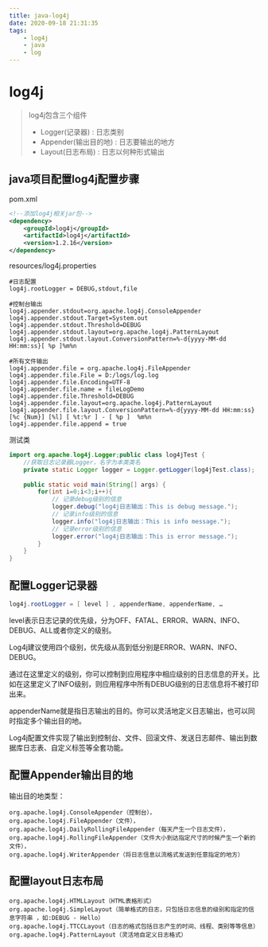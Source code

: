 ```yaml
---
title: java-log4j
date: 2020-09-18 21:31:35
tags:
	- log4j
	- java
	- log
---
```


# log4j

> log4j包含三个组件
>
> -  Logger(记录器) : 日志类别
> - Appender(输出目的地) : 日志要输出的地方
> - Layout(日志布局) : 日志以何种形式输出

## java项目配置log4j配置步骤

pom.xml

```xml
<!--添加log4j相关jar包-->
<dependency>
    <groupId>log4j</groupId>
    <artifactId>log4j</artifactId>
    <version>1.2.16</version>
</dependency>
```



resources/log4j.properties

```properties
#日志配置
log4j.rootLogger = DEBUG,stdout,file
 
#控制台输出
log4j.appender.stdout=org.apache.log4j.ConsoleAppender
log4j.appender.stdout.Target=System.out
log4j.appender.stdout.Threshold=DEBUG
log4j.appender.stdout.layout=org.apache.log4j.PatternLayout
log4j.appender.stdout.layout.ConversionPattern=%-d{yyyy-MM-dd HH:mm:ss}[ %p ]%m%n
 
#所有文件输出
log4j.appender.file = org.apache.log4j.FileAppender
log4j.appender.file.File = D:/logs/log.log
log4j.appender.file.Encoding=UTF-8
log4j.appender.file.name = fileLogDemo
log4j.appender.file.Threshold=DEBUG
log4j.appender.file.layout=org.apache.log4j.PatternLayout
log4j.appender.file.layout.ConversionPattern=%-d{yyyy-MM-dd HH:mm:ss} [%c {Num}] [%l] [ %t:%r ] - [ %p ]  %m%n
log4j.appender.file.append = true
```

测试类

```java
import org.apache.log4j.Logger;public class log4jTest {
    //获取日志记录器Logger，名字为本类类名
    private static Logger logger = Logger.getLogger(log4jTest.class);
  
    public static void main(String[] args) {
        for(int i=0;i<3;i++){
            // 记录debug级别的信息
            logger.debug("log4j日志输出：This is debug message.");
            // 记录info级别的信息
            logger.info("log4j日志输出：This is info message.");
            // 记录error级别的信息
            logger.error("log4j日志输出：This is error message.");
        }
    }
}
```



## 配置Logger记录器

```java
log4j.rootLogger = [ level ] , appenderName, appenderName, …
```

level表示日志记录的优先级，分为OFF、FATAL、ERROR、WARN、INFO、DEBUG、ALL或者你定义的级别。

Log4j建议使用四个级别，优先级从高到低分别是ERROR、WARN、INFO、DEBUG。

通过在这里定义的级别，你可以控制到应用程序中相应级别的日志信息的开关。比如在这里定义了INFO级别，则应用程序中所有DEBUG级别的日志信息将不被打印出来。



appenderName就是指日志输出的目的。你可以灵活地定义日志输出，也可以同时指定多个输出目的地。

Log4j配置文件实现了输出到控制台、文件、回滚文件、发送日志邮件、输出到数据库日志表、自定义标签等全套功能。

## 配置Appender输出目的地

输出目的地类型：

```properties
org.apache.log4j.ConsoleAppender（控制台），  
org.apache.log4j.FileAppender（文件），  
org.apache.log4j.DailyRollingFileAppender（每天产生一个日志文件），  
org.apache.log4j.RollingFileAppender（文件大小到达指定尺寸的时候产生一个新的文件），  
org.apache.log4j.WriterAppender（将日志信息以流格式发送到任意指定的地方）
```

 

## 配置layout日志布局

```properties
org.apache.log4j.HTMLLayout（HTML表格形式）
org.apache.log4j.SimpleLayout（简单格式的日志，只包括日志信息的级别和指定的信息字符串 ，如:DEBUG - Hello）
org.apache.log4j.TTCCLayout（日志的格式包括日志产生的时间、线程、类别等等信息）
org.apache.log4j.PatternLayout（灵活地自定义日志格式）
```